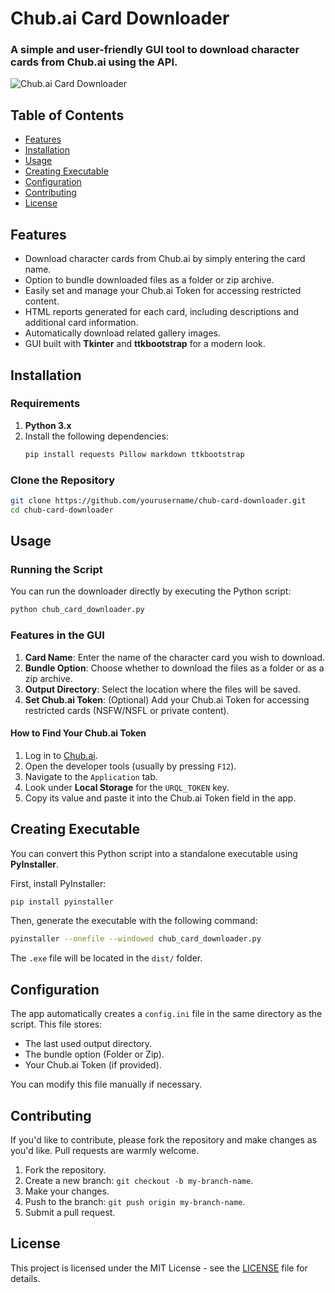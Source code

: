 # **Chub.ai Card Downloader**

### A simple and user-friendly GUI tool to download character cards from Chub.ai using the API.

![Chub.ai Card Downloader](path_to_screenshot.png)

## **Table of Contents**
- [Features](#features)
- [Installation](#installation)
- [Usage](#usage)
- [Creating Executable](#creating-executable)
- [Configuration](#configuration)
- [Contributing](#contributing)
- [License](#license)

## **Features**
- Download character cards from Chub.ai by simply entering the card name.
- Option to bundle downloaded files as a folder or zip archive.
- Easily set and manage your Chub.ai Token for accessing restricted content.
- HTML reports generated for each card, including descriptions and additional card information.
- Automatically download related gallery images.
- GUI built with **Tkinter** and **ttkbootstrap** for a modern look.

## **Installation**

### **Requirements**
1. **Python 3.x**
2. Install the following dependencies:
   ```bash
   pip install requests Pillow markdown ttkbootstrap
   ```

### **Clone the Repository**
```bash
git clone https://github.com/yourusername/chub-card-downloader.git
cd chub-card-downloader
```

## **Usage**

### **Running the Script**
You can run the downloader directly by executing the Python script:
```bash
python chub_card_downloader.py
```

### **Features in the GUI**
1. **Card Name**: Enter the name of the character card you wish to download.
2. **Bundle Option**: Choose whether to download the files as a folder or as a zip archive.
3. **Output Directory**: Select the location where the files will be saved.
4. **Set Chub.ai Token**: (Optional) Add your Chub.ai Token for accessing restricted cards (NSFW/NSFL or private content).

#### **How to Find Your Chub.ai Token**
1. Log in to [Chub.ai](https://chub.ai/).
2. Open the developer tools (usually by pressing `F12`).
3. Navigate to the `Application` tab.
4. Look under **Local Storage** for the `URQL_TOKEN` key.
5. Copy its value and paste it into the Chub.ai Token field in the app.

## **Creating Executable**

You can convert this Python script into a standalone executable using **PyInstaller**.

First, install PyInstaller:
```bash
pip install pyinstaller
```

Then, generate the executable with the following command:
```bash
pyinstaller --onefile --windowed chub_card_downloader.py
```

The `.exe` file will be located in the `dist/` folder.

## **Configuration**

The app automatically creates a `config.ini` file in the same directory as the script. This file stores:
- The last used output directory.
- The bundle option (Folder or Zip).
- Your Chub.ai Token (if provided).

You can modify this file manually if necessary.

## **Contributing**

If you'd like to contribute, please fork the repository and make changes as you'd like. Pull requests are warmly welcome.

1. Fork the repository.
2. Create a new branch: `git checkout -b my-branch-name`.
3. Make your changes.
4. Push to the branch: `git push origin my-branch-name`.
5. Submit a pull request.

## **License**

This project is licensed under the MIT License - see the [LICENSE](LICENSE) file for details.
